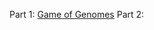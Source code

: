 

Part 1: [Game of Genomes](https://rememberization.substack.com/p/game-of-genomes-architecture-and)
Part 2: []()
